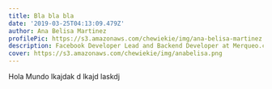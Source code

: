 ```yaml
---
title: Bla bla bla
date: '2019-03-25T04:13:09.479Z'
author: Ana Belisa Martinez
profilePic: https://s3.amazonaws.com/chewiekie/img/ana-belisa-martinez.jpg
description: Facebook Developer Lead and Backend Developer at Merqueo.com
cover: https://s3.amazonaws.com/chewiekie/img/anabelisa.png
---
```


Hola Mundo lkajdak d lkajd laskdj 